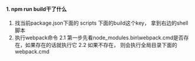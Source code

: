 #### 1. npm run build干了什么

1. 找当前package.json下面的 scripts 下面的build这个key， 拿到右边的shell脚本
2. 执行webpack命令
   2.1 第一步先看node_modules\.bin\webpack.cmd是否存在，如果存在的话就执行它
   2.2 如果不存在， 则会执行全局目录下面的webpack.cmd